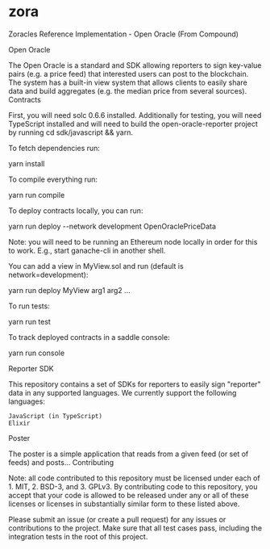 # zora
Zoracles Reference Implementation - Open Oracle (From Compound)

Open Oracle

The Open Oracle is a standard and SDK allowing reporters to sign key-value pairs (e.g. a price feed) that interested users can post to the blockchain. The system has a built-in view system that allows clients to easily share data and build aggregates (e.g. the median price from several sources).
Contracts

First, you will need solc 0.6.6 installed. Additionally for testing, you will need TypeScript installed and will need to build the open-oracle-reporter project by running cd sdk/javascript && yarn.

To fetch dependencies run:

yarn install

To compile everything run:

yarn run compile

To deploy contracts locally, you can run:

yarn run deploy --network development OpenOraclePriceData

Note: you will need to be running an Ethereum node locally in order for this to work. E.g., start ganache-cli in another shell.

You can add a view in MyView.sol and run (default is network=development):

yarn run deploy MyView arg1 arg2 ...

To run tests:

yarn run test

To track deployed contracts in a saddle console:

yarn run console

Reporter SDK

This repository contains a set of SDKs for reporters to easily sign "reporter" data in any supported languages. We currently support the following languages:

    JavaScript (in TypeScript)
    Elixir

Poster

The poster is a simple application that reads from a given feed (or set of feeds) and posts...
Contributing

Note: all code contributed to this repository must be licensed under each of 1. MIT, 2. BSD-3, and 3. GPLv3. By contributing code to this repository, you accept that your code is allowed to be released under any or all of these licenses or licenses in substantially similar form to these listed above.

Please submit an issue (or create a pull request) for any issues or contributions to the project. Make sure that all test cases pass, including the integration tests in the root of this project.
